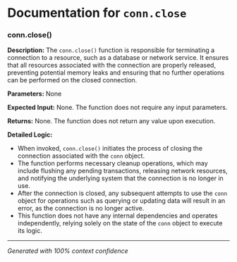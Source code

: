# Documentation for `conn.close`

### conn.close()

**Description:**
The `conn.close()` function is responsible for terminating a connection to a resource, such as a database or network service. It ensures that all resources associated with the connection are properly released, preventing potential memory leaks and ensuring that no further operations can be performed on the closed connection.

**Parameters:**
None

**Expected Input:**
None. The function does not require any input parameters.

**Returns:**
None. The function does not return any value upon execution.

**Detailed Logic:**
- When invoked, `conn.close()` initiates the process of closing the connection associated with the `conn` object.
- The function performs necessary cleanup operations, which may include flushing any pending transactions, releasing network resources, and notifying the underlying system that the connection is no longer in use.
- After the connection is closed, any subsequent attempts to use the `conn` object for operations such as querying or updating data will result in an error, as the connection is no longer active.
- This function does not have any internal dependencies and operates independently, relying solely on the state of the `conn` object to execute its logic.

---
*Generated with 100% context confidence*
